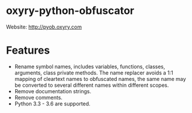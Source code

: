 # oxyry-python-obfuscator

Website: <http://pyob.oxyry.com>

# Features

- Rename symbol names, includes variables, functions, classes, arguments,
  class private methods. The name replacer avoids a 1:1 mapping of cleartext names
  to obfuscated names, the same name may be converted to several different names
  within different scopes. 
- Remove documentation strings.
- Remove comments.
- Python 3.3 - 3.6 are supported.
